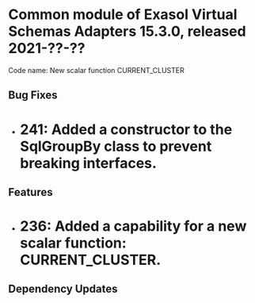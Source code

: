 # Common module of Exasol Virtual Schemas Adapters 15.3.0, released 2021-??-??

Code name: New scalar function CURRENT_CLUSTER

## Bug Fixes

* # 241: Added a constructor to the SqlGroupBy class to prevent breaking interfaces.

## Features

* # 236: Added a capability for a new scalar function: CURRENT_CLUSTER.

## Dependency Updates
